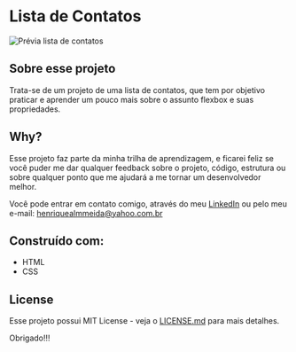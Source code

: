 # Lista de Contatos

![Prévia lista de contatos](https://github.com/LuizTamanaha/lista-de-contatosgit-/assets/30093909/c80ff426-8414-4d77-84f1-4c18a305886c)

## Sobre esse projeto

Trata-se de um projeto de uma lista de contatos, que tem por objetivo praticar e aprender um pouco mais sobre o assunto flexbox e suas propriedades. 

## Why?

Esse projeto faz parte da minha trilha de aprendizagem, e ficarei feliz se você puder me dar qualquer feedback sobre o projeto, código, estrutura ou sobre qualquer ponto que me ajudará a me tornar um desenvolvedor melhor.

Você pode entrar em contato comigo, através do meu [LinkedIn](http://www.linkedin.com/in/luiz-tamanaha) ou pelo meu e-mail: henriquealmmeida@yahoo.com.br

## Construído com:
- HTML
- CSS

## License

Esse projeto possui MIT License - veja o [LICENSE.md](https://github.com/LuizTamanaha/lista-de-contatosgit-/blob/main/LICENSE) para mais detalhes.

Obrigado!!!

